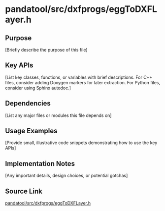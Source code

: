 # pandatool/src/dxfprogs/eggToDXFLayer.h

## Purpose
[Briefly describe the purpose of this file]

## Key APIs
[List key classes, functions, or variables with brief descriptions.
For C++ files, consider adding Doxygen markers for later extraction.
For Python files, consider using Sphinx autodoc.]

## Dependencies
[List any major files or modules this file depends on]

## Usage Examples
[Provide small, illustrative code snippets demonstrating how to use the key APIs]

## Implementation Notes
[Any important details, design choices, or potential gotchas]

## Source Link
[pandatool/src/dxfprogs/eggToDXFLayer.h](link_to_source_repository/pandatool/src/dxfprogs/eggToDXFLayer.h)
